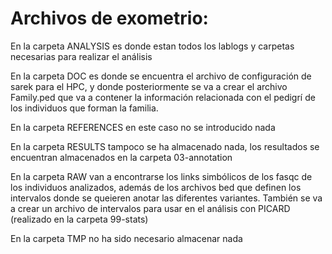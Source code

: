 # Archivos de exometrio:

En la carpeta ANALYSIS es donde estan todos los lablogs y carpetas necesarias para realizar el análisis

En la carpeta DOC es donde se encuentra el archivo de configuración de sarek para el HPC, y donde posteriormente se va a crear el archivo Family.ped que va a contener la información relacionada con el pedigrí de los individuos que forman la familia.

En la carpeta REFERENCES en este caso no se introducido nada

En la carpeta RESULTS tampoco se ha almacenado nada, los resultados se encuentran almacenados en la carpeta 03-annotation

En la carpeta RAW van a encontrarse los links simbólicos de los fasqc de los individuos analizados, además de los archivos bed que definen los intervalos donde se queieren anotar las diferentes variantes. También se va a crear un archivo de intervalos para usar en el análisis con PICARD (realizado en la carpeta 99-stats)

En la carpeta TMP no ha sido necesario almacenar nada
